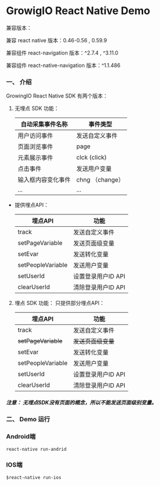 # GrowigIO React Native Demo

兼容版本：
> 
兼容 react native 版本：0.46-0.56 , 0.59.9 
>
兼容组件 react-navigation 版本：^2.7.4 , ^3.11.0
>
兼容组件 react-native-navigation 版本：^1.1.486


### 一、 介绍

GrowingIO React Native SDK 有两个版本：

1. 无埋点 SDK 功能：

    |自动采集事件名称   |事件类型   |
    |---|---|
    |用户访问事件   |发送自定义事件   |
    |页面浏览事件   |page   |
    |元素展示事件   |clck (click)   |
    |点击事件   |发送用户变量   |
    |输入框内容变化事件   |chng （change）   |
    |...|...   |
  - 提供埋点API：

    |埋点API   |功能   |
    |---|---|
    |track   |发送自定义事件   |
    |setPageVariable   |发送页面级变量   |
    |setEvar   |发送转化变量   |
    |setPeopleVariable   |发送用户变量   |
    |setUserId   |设置登录用户ID API   |
    |clearUserId   |清除登录用户ID API   |

2. 埋点 SDK 功能：
   只提供部分埋点API：

    |埋点API   |功能   |
    |---|---|
    |track   |发送自定义事件   |
    |~~setPageVariable~~  |~~发送页面级变量~~   |
    |setEvar   |发送转化变量   |
    |setPeopleVariable   |发送用户变量   |
    |setUserId   |设置登录用户ID API   |
    |clearUserId   |清除登录用户ID API   |

##### 注意： 无埋点SDK没有页面的概念，所以不能发送页面级别变量。


### 二、 Demo 运行

### Android端  

```
react-native run-andrid
```

### IOS端
 
```
$react-native run-ios
```
   